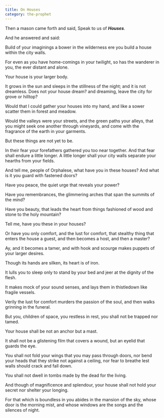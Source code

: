 ```yaml
---
title: On Houses
category: the-prophet
---
```

Then a mason came forth and said, Speak to us of **_Houses_**.

And he answered and said:

Build of your imaginings a bower in the wilderness ere you build a house within the city walls.

For even as you have home-comings in your twilight, so has the wanderer in you, the ever distant and alone.

Your house is your larger body.

It grows in the sun and sleeps in the stillness of the night; and it is not dreamless. Does not your house dream? and dreaming, leave the city for grove or hilltop?

Would that I could gather your houses into my hand, and like a sower scatter them in forest and meadow.

Would the valleys were your streets, and the green paths your alleys, that you might seek one another through vineyards, and come with the fragrance of the earth in your garments.

But these things are not yet to be.

In their fear your forefathers gathered you too near together. And that fear shall endure a little longer. A little longer shall your city walls separate your hearths from your fields.

And tell me, people of Orphalese, what have you in these houses? And what is it you guard with fastened doors?

Have you peace, the quiet urge that reveals your power?

Have you remembrances, the glimmering arches that span the summits of the mind?

Have you beauty, that leads the heart from things fashioned of wood and stone to the holy mountain?

Tell me, have you these in your houses?

Or have you only comfort, and the lust for comfort, that stealthy thing that enters the house a guest, and then becomes a host, and then a master?

Ay, and it becomes a tamer, and with hook and scourge makes puppets of your larger desires.

Though its hands are silken, its heart is of iron.

It lulls you to sleep only to stand by your bed and jeer at the dignity of the flesh.

It makes mock of your sound senses, and lays them in thistledown like fragile vessels.

Verily the lust for comfort murders the passion of the soul, and then walks grinning in the funeral.

But you, children of space, you restless in rest, you shall not be trapped nor tamed.

Your house shall be not an anchor but a mast.

It shall not be a glistening film that covers a wound, but an eyelid that guards the eye.

You shall not fold your wings that you may pass through doors, nor bend your heads that they strike not against a ceiling, nor fear to breathe lest walls should crack and fall down.

You shall not dwell in tombs made by the dead for the living.

And though of magnificence and splendour, your house shall not hold your secret nor shelter your longing.

For that which is boundless in you abides in the mansion of the sky, whose door is the morning mist, and whose windows are the songs and the silences of night.
